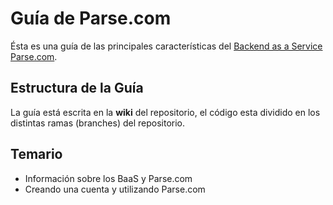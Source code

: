 # Guía de Parse.com

Ésta es una guía de las principales características del [Backend as a Service](http://es.wikipedia.org/wiki/Backend_as_a_service) [Parse.com](http://www.parse.com). 

## Estructura de la Guía

La guía está escrita en la **wiki** del repositorio, el código esta dividido en los distintas ramas (branches) del repositorio.

## Temario

* Información sobre los BaaS y Parse.com
* Creando una cuenta y utilizando Parse.com